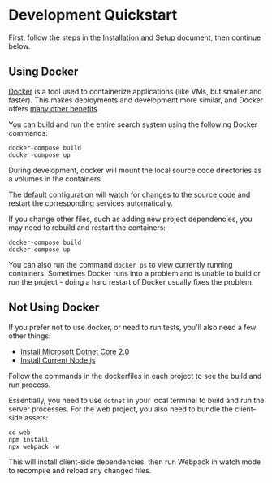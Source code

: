 # Development Quickstart

First, follow the steps in the [Installation and Setup](../getting-started/installation-and-setup.md) document, then continue below.

## Using Docker

[Docker](https://www.docker.com/what-docker) is a tool used to containerize applications (like VMs, but smaller and faster). This makes deployments and development more similar, and Docker offers [many other benefits](https://www.docker.com/what-container).

You can build and run the entire search system using the following Docker commands:

```
docker-compose build
docker-compose up
```

During development, docker will mount the local source code directories as a volumes in the containers. 

The default configuration will watch for changes to the source code and restart the corresponding services automatically.

If you change other files, such as adding new project dependencies, you may need to rebuild and restart the containers:

```
docker-compose build
docker-compose up
```

You can also run the command `docker ps` to view currently running containers. Sometimes Docker runs into a problem and is unable to build or run the project - doing a hard restart of Docker usually fixes the problem.

## Not Using Docker

If you prefer not to use docker, or need to run tests, you'll also need a few other things:

- [Install Microsoft Dotnet Core 2.0](https://www.microsoft.com/net/download)
- [Install Current Node.js](https://nodejs.org/en/download/)

Follow the commands in the dockerfiles in each project to see the build and run process. 

Essentially, you need to use `dotnet` in your local terminal to build and run the server processes. For the web project, you also need to bundle the client-side assets:

```
cd web
npm install
npx webpack -w
```

This will install client-side dependencies, then run Webpack in watch mode to recompile and reload any changed files.

